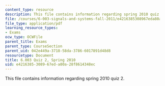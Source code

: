 ```yaml
---
content_type: resource
description: This file contains information regarding spring 2010 quiz 2.
file: /courses/6-003-signals-and-systems-fall-2011/e4216385308967eda80a28f8614348ec_MIT6_003F11_S10q2.pdf
file_type: application/pdf
learning_resource_types:
- Exams
ocw_type: OCWFile
parent_title: Exams
parent_type: CourseSection
parent_uid: 042e449a-3718-58da-3786-6017891d48d8
resourcetype: Document
title: 6.003 Quiz 2, Spring 2010
uid: e4216385-3089-67ed-a80a-28f8614348ec
---
```

This file contains information regarding spring 2010 quiz 2.

